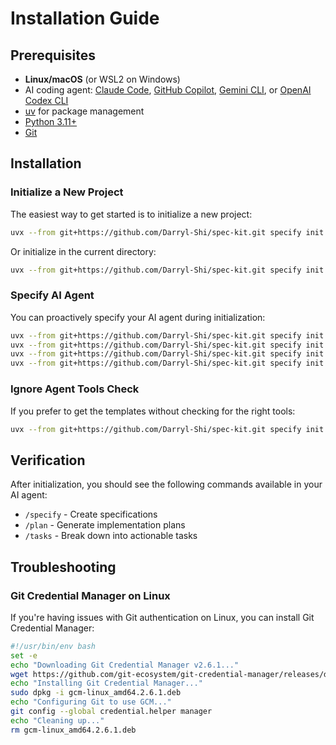 # Installation Guide

## Prerequisites

- **Linux/macOS** (or WSL2 on Windows)
- AI coding agent: [Claude Code](https://www.anthropic.com/claude-code), [GitHub Copilot](https://code.visualstudio.com/), [Gemini CLI](https://github.com/google-gemini/gemini-cli), or [OpenAI Codex CLI](https://github.com/openai/codex)
- [uv](https://docs.astral.sh/uv/) for package management
- [Python 3.11+](https://www.python.org/downloads/)
- [Git](https://git-scm.com/downloads)

## Installation

### Initialize a New Project

The easiest way to get started is to initialize a new project:

```bash
uvx --from git+https://github.com/Darryl-Shi/spec-kit.git specify init <PROJECT_NAME>
```

Or initialize in the current directory:

```bash
uvx --from git+https://github.com/Darryl-Shi/spec-kit.git specify init --here
```

### Specify AI Agent

You can proactively specify your AI agent during initialization:

```bash
uvx --from git+https://github.com/Darryl-Shi/spec-kit.git specify init <project_name> --ai claude
uvx --from git+https://github.com/Darryl-Shi/spec-kit.git specify init <project_name> --ai gemini
uvx --from git+https://github.com/Darryl-Shi/spec-kit.git specify init <project_name> --ai copilot
uvx --from git+https://github.com/Darryl-Shi/spec-kit.git specify init <project_name> --ai codex
```

### Ignore Agent Tools Check

If you prefer to get the templates without checking for the right tools:

```bash
uvx --from git+https://github.com/Darryl-Shi/spec-kit.git specify init <project_name> --ai claude --ignore-agent-tools
```

## Verification

After initialization, you should see the following commands available in your AI agent:
- `/specify` - Create specifications
- `/plan` - Generate implementation plans  
- `/tasks` - Break down into actionable tasks

## Troubleshooting

### Git Credential Manager on Linux

If you're having issues with Git authentication on Linux, you can install Git Credential Manager:

```bash
#!/usr/bin/env bash
set -e
echo "Downloading Git Credential Manager v2.6.1..."
wget https://github.com/git-ecosystem/git-credential-manager/releases/download/v2.6.1/gcm-linux_amd64.2.6.1.deb
echo "Installing Git Credential Manager..."
sudo dpkg -i gcm-linux_amd64.2.6.1.deb
echo "Configuring Git to use GCM..."
git config --global credential.helper manager
echo "Cleaning up..."
rm gcm-linux_amd64.2.6.1.deb
```
